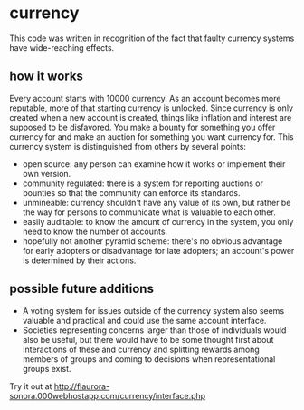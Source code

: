 # currency
This code was written in recognition of the fact that faulty currency systems have wide-reaching effects. 

<h2>how it works</h2>

Every account starts with 10000 currency. As an account becomes more reputable, more of that starting currency is unlocked. 
Since currency is only created when a new account is created, things like inflation and interest are supposed to be disfavored.
You make a bounty for something you offer currency for and make an auction for something you want currency for. 
This currency system is distinguished from others by several points:

<ul>
<li>open source: any person can examine how it works or implement their own version.</li>
<li>community regulated: there is a system for reporting auctions or bounties so that the community can enforce its standards.</li>
<li>unmineable: currency shouldn't have any value of its own, but rather be the way for persons to communicate what is valuable to each other.</li>
<li>easily auditable: to know the amount of currency in the system, you only need to know the number of accounts.</li>
<li>hopefully not another pyramid scheme: there's no obvious advantage for early adopters or disadvantage for late adopters; an 
account's power is determined by their actions.</li>
</ul>

<h2>possible future additions</h2>

<ul>
<li>A voting system for issues outside of the currency system also seems valuable and practical and could use the same account interface.</li>
<li>Societies representing concerns larger than those of individuals would also be useful, but there would have to be some thought
first about interactions of these and currency and splitting rewards among members of groups and coming to decisions when representational 
groups exist.</li>
</ul>

Try it out at <a href="http://flaurora-sonora.000webhostapp.com/currency/interface.php">http://flaurora-sonora.000webhostapp.com/currency/interface.php</a>

